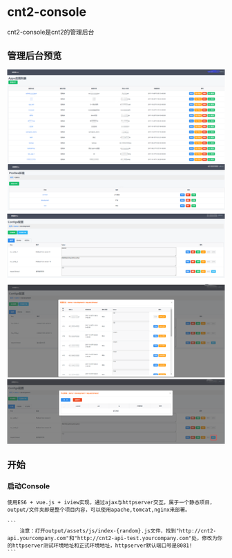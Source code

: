 [console]: https://github.com/yy-java/cnt2-console
[gosdk]: https://github.com/yy-java/cnt2-gosdk
[javasdk]: https://github.com/yy-java/cnt2-javasdk
[etcd]: https://github.com/coreos/etcd
[etcd-cluster-install]: https://github.com/coreos/etcd/blob/master/Documentation/op-guide/clustering.md
[go-install]: https://golang.org/dl/

# cnt2-console

   cnt2-console是cnt2的管理后台

## 管理后台预览

![structure](https://github.com/yy-java/cnt2/blob/master/statics/app.png?raw=true)
![structure](https://github.com/yy-java/cnt2/blob/master/statics/profiles.png?raw=true)
![structure](https://github.com/yy-java/cnt2/blob/master/statics/profile.png?raw=true)
![structure](https://github.com/yy-java/cnt2/blob/master/statics/history.png?raw=true)
![structure](https://github.com/yy-java/cnt2/blob/master/statics/publish.png?raw=true)


## 开始

### 启动Console

	使用ES6 + vue.js + iview实现，通过ajax与httpserver交互。属于一个静态项目，output/文件夹即是整个项目内容，可以使用apache,tomcat,nginx来部署。

	```
		注意：打开output/assets/js/index-{random}.js文件，找到"http://cnt2-api.yourcompany.com"和"http://cnt2-api-test.yourcompany.com"处，修改为你的httpserver测试环境地址和正式环境地址，httpserver默认端口号是8081!
	```
	
 
 


 

